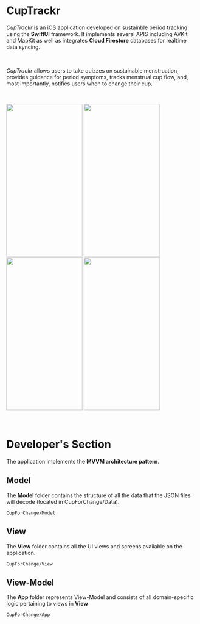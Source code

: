 # CupTrackr
*CupTrackr* is an iOS application developed on sustainble period tracking using the **SwiftUI** framework. It implements several APIS including AVKit and MapKit as well as integrates **Cloud Firestore** databases for realtime data syncing. 

&nbsp;

*CupTrackr* allows users to take quizzes on sustainable menstruation, provides guidance for period symptoms, tracks menstrual cup flow, and, most importantly, notifies users when to change their cup. 

&nbsp;

<img src="https://user-images.githubusercontent.com/53469845/183836644-2b3c3a9c-446d-4f7f-8986-560b75aeaf3b.png" width="200" height="400" /> <img src="https://user-images.githubusercontent.com/53469845/183836764-735405e8-e2d3-4259-b28f-39feab39e2d5.png" width="200" height="400" /> <img src="https://user-images.githubusercontent.com/53469845/183836742-df037079-2180-4961-9f12-a4abac662b73.png" width="200" height="400" />  <img src="https://user-images.githubusercontent.com/53469845/183836777-0a298ccc-1ebb-4231-9520-6ac880020a2c.png" width="200" height="400" />

&nbsp;

# Developer's Section
The application implements the **MVVM architecture pattern**.
## Model
The **Model** folder contains the structure of all the data that the JSON files will decode (located in CupForChange/Data). 
```
CupForChange/Model
```
## View
The **View** folder contains all the UI views and screens available on the application. 
```
CupForChange/View
```
## View-Model
The **App** folder represents View-Model and consists of all domain-specific logic pertaining to views in **View**
```
CupForChange/App
```
